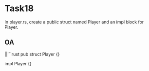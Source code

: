 # Task18

In player.rs, create a public struct named Player and an impl block for Player.

## OA
||```rust
pub struct Player {}

impl Player {}
```||
